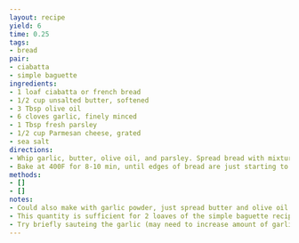 ```yaml
---
layout: recipe
yield: 6
time: 0.25
tags:
- bread
pair:
- ciabatta
- simple baguette
ingredients:
- 1 loaf ciabatta or french bread
- 1/2 cup unsalted butter, softened
- 3 Tbsp olive oil
- 6 cloves garlic, finely minced
- 1 Tbsp fresh parsley
- 1/2 cup Parmesan cheese, grated
- sea salt
directions:
- Whip garlic, butter, olive oil, and parsley. Spread bread with mixture, top with Parmesan, and sprinkle with salt
- Bake at 400F for 8-10 min, until edges of bread are just starting to brown
methods:
- []
- []
notes:
- Could also make with garlic powder, just spread butter and olive oil mixture on bread and then sprinkle desired amount of garlic powder along with salt over top
- This quantity is sufficient for 2 loaves of the simple baguette recipe
- Try briefly sauteing the garlic (may need to increase amount of garlic)
---
```

